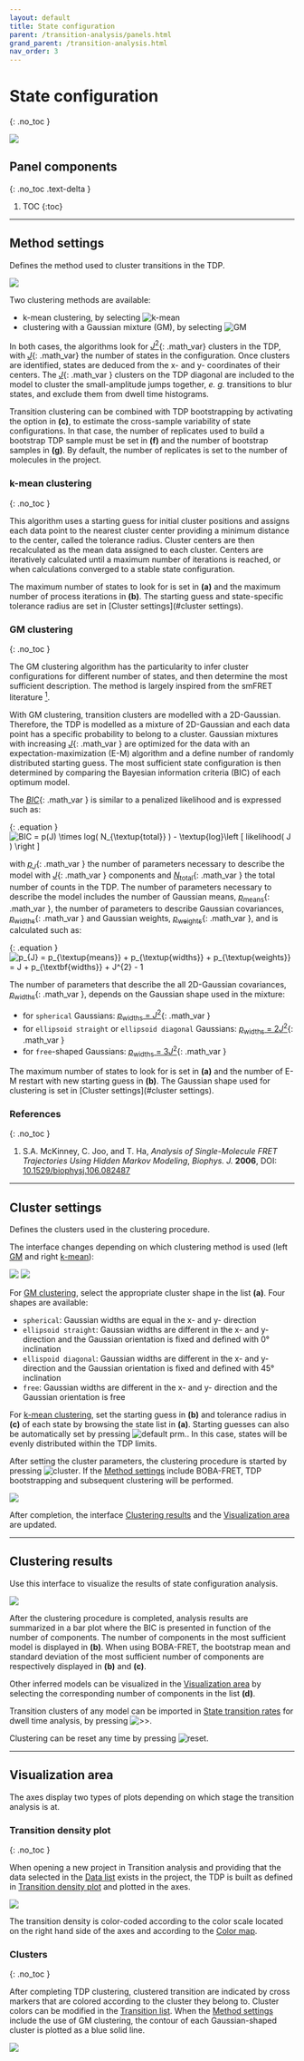 ```yaml
---
layout: default
title: State configuration
parent: /transition-analysis/panels.html
grand_parent: /transition-analysis.html
nav_order: 3
---
```


# State configuration
{: .no_toc }

<a href="../../assets/images/gui/TA-panel-state-configuration.png"><img src="../../assets/images/gui/TA-panel-state-configuration.png" style="max-width:512px;"></a>

## Panel components
{: .no_toc .text-delta }

1. TOC
{:toc}


---

## Method settings

Defines the method used to cluster transitions in the TDP.

<img src="../../assets/images/gui/TA-panel-state-configuration-method.png" style="max-width:113px;">

Two clustering methods are available:
* k-mean clustering, by selecting 
![k-mean](../../assets/images/gui/TA-but-k-mean.png "k-mean")
* clustering with a Gaussian mixture (GM), by selecting 
![GM](../../assets/images/gui/TA-but-gm.png "GM")

In both cases, the algorithms look for 
[*J*<sup>2</sup>](){: .math_var} clusters in the TDP, with 
[*J*](){: .math_var} the number of states in the configuration. 
Once clusters are identified, states are deduced from the x- and y- coordinates of their centers.
The 
[*J*](){: .math_var } clusters on the TDP diagonal are included to the model to cluster the small-amplitude jumps together, *e. g.* transitions to blur states, and exclude them from dwell time histograms.

Transition clustering can be combined with TDP bootstrapping by activating the option in **(c)**, to estimate the cross-sample variability of state configurations.
In that case, the number of replicates used to build a bootstrap TDP sample must be set in **(f)** and the number of bootstrap samples in **(g)**.
By default, the number of replicates is set to the number of molecules in the project.


### k-mean clustering
{: .no_toc }

This algorithm uses a starting guess for initial cluster positions and assigns each data point to the nearest cluster center providing a minimum distance to the center, called the tolerance radius. 
Cluster centers are then recalculated as the mean data assigned to each cluster.
Centers are iteratively calculated until a maximum number of iterations is reached, or when calculations converged to a stable state configuration.

The maximum number of states to look for is set in **(a)** and the maximum number of process iterations in **(b)**.
The starting guess and state-specific tolerance radius are set in 
[Cluster settings](#cluster settings).


### GM clustering
{: .no_toc }

The GM clustering algorithm has the particularity to infer cluster configurations for different number of states, and then determine the most sufficient description.
The method is largely inspired from the smFRET literature 
[<sup>1</sup>](#references).

With GM clustering, transition clusters are modelled with a 2D-Gaussian.
Therefore, the TDP is modelled as a mixture of 2D-Gaussian and each data point has a specific probability to belong to a cluster.
Gaussian mixtures with increasing 
[*J*](){: .math_var } are optimized for the data with an expectation-maximization (E-M) algorithm and a define number of randomly distributed starting guess.
The most sufficient state configuration is then determined by comparing the Bayesian information criteria (BIC) of each optimum model.

The 
[*BIC*](){: .math_var } is similar to a penalized likelihood and is expressed such as:

{: .equation }
<img src="../../assets/images/equations/HA-eq-bic.gif" alt="BIC = p(J) \times log( N_{\textup{total}} ) - \textup{log}\left [ likelihood( J ) \right ]">

with 
[*p*<sub>*J*</sub>](){: .math_var } the number of parameters necessary to describe the model with 
[*J*](){: .math_var } components and
[*N*<sub>total</sub>](){: .math_var } the total number of counts in the TDP.
The number of parameters necessary to describe the model includes the number of Gaussian means, 
[*p*<sub>means</sub>](){: .math_var }, the number of parameters to describe Gaussian covariances, 
[*p*<sub>widths</sub>](){: .math_var } and Gaussian weights, 
[*p*<sub>weights</sub>](){: .math_var }, and is calculated such as:

{: .equation }
<img src="../../assets/images/equations/TA-eq-bic-03.gif" alt="p_{J} = p_{\textup{means}} + p_{\textup{widths}} + p_{\textup{weights}} = J + p_{\textbf{widths}} + J^{2} - 1">

The number of parameters that describe the all 2D-Gaussian covariances, [*p*<sub>widths</sub>](){: .math_var }, depends on the Gaussian shape used in the mixture:
* for `spherical` Gaussians: [*p*<sub>widths</sub> = *J*<sup>2</sup>](){: .math_var }
* for `ellipsoid straight` or `ellipsoid diagonal` Gaussians: [*p*<sub>widths</sub> = 2*J*<sup>2</sup>](){: .math_var }
* for `free`-shaped Gaussians: [*p*<sub>widths</sub> = 3*J*<sup>2</sup>](){: .math_var }

The maximum number of states to look for is set in **(a)** and the number of E-M restart with new starting guess in **(b)**.
The Gaussian shape used for clustering is set in 
[Cluster settings](#cluster settings).


### References
{: .no_toc }

1. S.A. McKinney, C. Joo, and T. Ha, *Analysis of Single-Molecule FRET Trajectories Using Hidden Markov Modeling*, *Biophys. J.* **2006**, DOI: [10.1529/biophysj.106.082487](https://dx.doi.org/10.1529%2Fbiophysj.106.082487)


---

## Cluster settings

Defines the clusters used in the clustering procedure.

The interface changes depending on which clustering method is used (left 
[GM](GM-clustering) and right 
[k-mean](#k-mean-clustering)):

<img src="../../assets/images/gui/TA-panel-state-configuration-clusters-gm.png" style="max-width:137px;">
<img src="../../assets/images/gui/TA-panel-state-configuration-clusters-kmean.png" style="max-width:137px;">

For 
[GM clustering](GM-clustering), select the appropriate cluster shape in the list **(a)**.
Four shapes are available:
* `spherical`: Gaussian widths are equal in the x- and y- direction
* `ellipsoid straight`: Gaussian widths are different in the x- and y- direction and the Gaussian orientation is fixed and defined with 0° inclination
* `ellispoid diagonal`: Gaussian widths are different in the x- and y- direction and the Gaussian orientation is fixed and defined with 45° inclination
* `free`: Gaussian widths are different in the x- and y- direction and the Gaussian orientation is free

For 
[k-mean clustering](#k-mean-clustering), set the starting guess in **(b)** and tolerance radius in **(c)** of each state by browsing the state list in **(a)**.
Starting guesses can also be automatically set by pressing 
![default prm.](../../assets/images/gui/TA-but-default-prmp.png "default prm.").
In this case, states will be evenly distributed within the TDP limits.

After setting the cluster parameters, the clustering procedure is started by pressing 
![cluster](../../assets/images/gui/TA-but-cluster.png "cluster").
If the 
[Method settings](#method-settings) include BOBA-FRET, TDP bootstrapping and subsequent clustering will be performed.

<img src="../../assets/images/gui/TA-panel-state-configuration-clusters-loadingbar.png" style="max-width:389px;">

After completion, the interface 
[Clustering results](#clustering-results) and the 
[Visualization area](#visualization-area) are updated.


---

## Clustering results

Use this interface to visualize the results of state configuration analysis.

<img src="../../assets/images/gui/TA-panel-state-configuration-results.png" style="max-width:246px;">

After the clustering procedure is completed, analysis results are summarized in a bar plot where the BIC is presented in function of the number of components.
The number of components in the most sufficient model is displayed in **(b)**.
When using BOBA-FRET, the bootstrap mean and standard deviation of the most sufficient number of components are respectively displayed in **(b)** and **(c)**.

Other inferred models can be visualized in the 
[Visualization area](#visualization-area) by selecting the corresponding number of components in the list **(d)**. 

Transition clusters of any model can be imported in 
[State transition rates](panel-state-transition-rates.html) for dwell time analysis, by pressing 
![>>](../../assets/images/gui/TA-but-supsup.png ">>").

Clustering can be reset any time by pressing 
![reset](../../assets/images/gui/TA-but-reset.png "reset").


---

## Visualization area

The axes display two types of plots depending on which stage the transition analysis is at.


### Transition density plot
{: .no_toc }

When opening a new project in Transition analysis and providing that the data selected in the
[Data list](panel-transition-density-plot.html#data-list) exists in the project, the TDP is built as defined in 
[Transition density plot](panel-transition-density-plot.html) and plotted in the axes.

<img src="../../assets/images/gui/TA-panel-state-configuration-plot-tdp.png" style="max-width:471px;">

The transition density is color-coded according to the color scale located on the right hand side of the axes and according to the 
[Color map](panel-transition-density-plot.html#color-map).


### Clusters
{: .no_toc }

After completing TDP clustering, clustered transition are indicated by cross markers that are colored according to the cluster they belong to.
Cluster colors can be modified in the 
[Transition list](panel-state-transition-rates.html#transition-list).
When the 
[Method settings](panel-state-populations.html#method-settings) include the use of GM clustering, the contour of each Gaussian-shaped cluster is plotted as a blue solid line.

<img src="../../assets/images/gui/TA-panel-state-configuration-plot-clusters.png" style="max-width:471px;">




